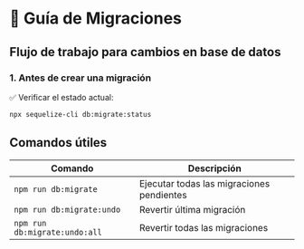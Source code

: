 # 🚀 Guía de Migraciones

## Flujo de trabajo para cambios en base de datos

### 1. Antes de crear una migración

✅ Verificar el estado actual:

```bash
npx sequelize-cli db:migrate:status
```

## Comandos útiles

| Comando                       | Descripción                               |
| ----------------------------- | ----------------------------------------- |
| `npm run db:migrate`          | Ejecutar todas las migraciones pendientes |
| `npm run db:migrate:undo`     | Revertir última migración                 |
| `npm run db:migrate:undo:all` | Revertir todas las migraciones            |
